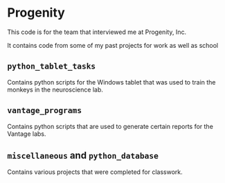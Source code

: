 # Progenity


This code is for the team that interviewed me at Progenity, Inc.

It contains code from some of my past projects for work as well as school

## `python_tablet_tasks`

Contains python scripts for the Windows tablet that was used to train the monkeys in the neuroscience lab.

## `vantage_programs`

Contains python scripts that are used to generate certain reports for the Vantage labs.  

## `miscellaneous` and `python_database`

Contains various projects that were completed for classwork.  